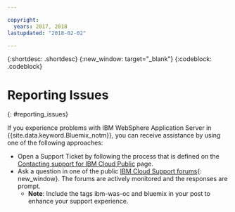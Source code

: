 ```yaml
---

copyright:
  years: 2017, 2018
lastupdated: "2018-02-02"

---
```


{:shortdesc: .shortdesc}
{:new_window: target="_blank"}
{:codeblock: .codeblock}

# Reporting Issues
{: #reporting_issues}

If you experience problems with IBM WebSphere Application Server in {{site.data.keyword.Bluemix_notm}}, you can receive assistance by using one of the following approaches:

* Open a Support Ticket by following the process that is defined on the [Contacting support for IBM Cloud Public](/docs/support/index.html#contacting-support) page.
* Ask a question in one of the public [IBM Cloud Support forums](https://developer.ibm.com/bluemix/support/){: new_window}. The forums are actively monitored and the responses are prompt.
  * **Note**: Include the tags ibm-was-oc and bluemix in your post to enhance your support experience.

